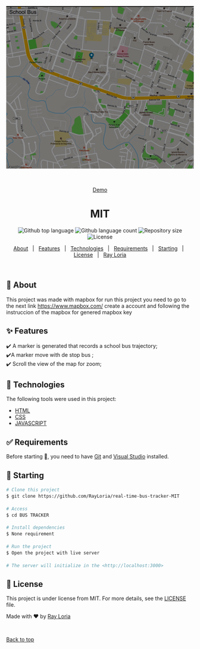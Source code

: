 <div align="center" id="top"> 
  <img src="logo.png" alt="MIT" />

&#xa0;

<a href="https://rayloria.github.io/real-time-bus-tracker-MIT/">Demo</a>

</div>

<h1 align="center">MIT</h1>

<p align="center">
  <img alt="Github top language" src="https://img.shields.io/github/languages/top/RayLoria/real-time-bus-tracker-MIT?color=56BEB8">

  <img alt="Github language count" src="https://img.shields.io/github/languages/count/RayLoria/real-time-bus-tracker-MIT?color=56BEB8">

  <img alt="Repository size" src="https://img.shields.io/github/repo-size/RayLoria/real-time-bus-tracker-MIT?color=56BEB8">

  <img alt="License" src="https://img.shields.io/github/license/RayLoria/real-time-bus-tracker-MIT?color=56BEB8">

  <!-- <img alt="Github issues" src="https://img.shields.io/github/issues/{{YOUR_GITHUB_USERNAME}}/mit?color=56BEB8" /> -->

  <!-- <img alt="Github forks" src="https://img.shields.io/github/forks/{{YOUR_GITHUB_USERNAME}}/mit?color=56BEB8" /> -->

  <!-- <img alt="Github stars" src="https://img.shields.io/github/stars/{{YOUR_GITHUB_USERNAME}}/mit?color=56BEB8" /> -->
</p>

<!-- Status -->

<!-- <h4 align="center">
	🚧  MIT 🚀 Under construction...  🚧
</h4>

<hr> -->

<p align="center">
  <a href="#dart-about">About</a> &#xa0; | &#xa0; 
  <a href="#sparkles-features">Features</a> &#xa0; | &#xa0;
  <a href="#rocket-technologies">Technologies</a> &#xa0; | &#xa0;
  <a href="#white_check_mark-requirements">Requirements</a> &#xa0; | &#xa0;
  <a href="#checkered_flag-starting">Starting</a> &#xa0; | &#xa0;
  <a href="#memo-license">License</a> &#xa0; | &#xa0;
  <a href="https://github.com/RayLoria" target="_blank">Ray Loria</a>
</p>

<br>

## :dart: About

This project was made with mapbox for run this project you need to go to the next link https://www.mapbox.com/ create a account and following the instruccion of the mapbox for genered mapbox key

## :sparkles: Features

:heavy_check_mark: A marker is generated that records a school bus trajectory;\
:heavy_check_mark:A marker move with de stop bus ;\
:heavy_check_mark: Scroll the view of the map for zoom;

## :rocket: Technologies

The following tools were used in this project:

- [HTML](https://www.w3schools.com/html/)
- [CSS](https://www.w3schools.com/css/)
- [JAVASCRIPT](https://www.w3schools.com/js/)

## :white_check_mark: Requirements

Before starting :checkered_flag:, you need to have [Git](https://git-scm.com) and [Visual Studio](https://code.visualstudio.com/) installed.

## :checkered_flag: Starting

```bash
# Clone this project
$ git clone https://github.com/RayLoria/real-time-bus-tracker-MIT

# Access
$ cd BUS TRACKER

# Install dependencies
$ None requirement

# Run the project
$ Open the project with live server

# The server will initialize in the <http://localhost:3000>
```

## :memo: License

This project is under license from MIT. For more details, see the [LICENSE](LICENSE.md) file.

Made with :heart: by <a href="https://github.com/RayLoria" target="_blank">Ray Loria</a>

&#xa0;

<a href="#top">Back to top</a>
